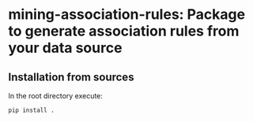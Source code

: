 # mining-association-rules: Package to generate association rules from your data source

## Installation from sources
In the root directory execute:
```
pip install .
```
